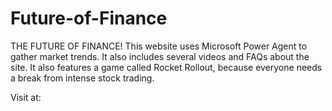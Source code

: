# Future-of-Finance
THE FUTURE OF FINANCE! This website uses Microsoft Power Agent to gather market trends. It also includes several videos and FAQs about the site. It also features a game called Rocket Rollout, 
because everyone needs a break from intense stock trading.

Visit at: 
